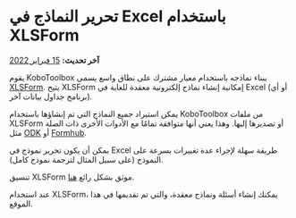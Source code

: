 # تحرير النماذج في Excel باستخدام XLSForm
**آخر تحديث:** <a href="https://github.com/kobotoolbox/docs/blob/511ea4cb3c698a4b45e7c2b4efd1af4e356e811f/source/edit_forms_excel.md" class="reference">15 فبراير 2022</a>

يقوم KoboToolbox ببناء نماذجه باستخدام معيار مشترك على نطاق واسع يسمى
[XLSForm](http://xlsform.org/en/). يتيح XLSForm إمكانية إنشاء نماذج إلكترونية معقدة للغاية في Excel (أو أي برنامج جداول بيانات آخر).

يمكن استيراد جميع النماذج التي تم إنشاؤها باستخدام KoboToolbox من ملفات XLSForm أو تصديرها إليها. وهذا يعني أنها متوافقة تمامًا مع الأدوات الأخرى ذات الصلة مثل
[ODK](https://opendatakit.org) أو [Formhub](https://formhub.org).

يمكن أن يكون تحرير نموذج في Excel طريقة سهلة لإجراء عدة تغييرات بسرعة على النموذج (على سبيل المثال لترجمة نموذج كامل).

تنسيق XLSForm موثق بشكل رائع [هنا](http://xlsform.org/en/).

عند استخدام XLSForm، يمكنك إنشاء أسئلة ونماذج معقدة، والتي تم تقديمها في هذا الموقع.